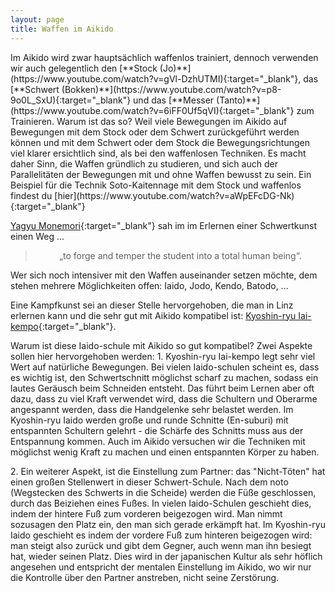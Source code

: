 ```yaml
---
layout: page
title: Waffen im Aikido
---
```



<div class="container block">
<div class="row">
<div class="col" markdown="1">
Im Aikido wird zwar hauptsächlich waffenlos trainiert, dennoch verwenden wir auch gelegentlich den [**Stock (Jo)**](https://www.youtube.com/watch?v=gVl-DzhUTMI){:target="_blank"}, das [**Schwert (Bokken)**](https://www.youtube.com/watch?v=p8-9o0L_SxU){:target="_blank"} und das [**Messer (Tanto)**](https://www.youtube.com/watch?v=6iFF0Uf5qVI){:target="_blank"} zum Trainieren. Warum ist das so? Weil viele Bewegungen im Aikido auf Bewegungen mit dem Stock oder dem Schwert zurückgeführt werden können und mit dem Schwert oder dem Stock die Bewegungsrichtungen viel klarer ersichtlich sind, als bei den waffenlosen Techniken. Es macht daher Sinn, die Waffen gründlich zu studieren, und sich auch der Parallelitäten der Bewegungen mit und ohne Waffen bewusst zu sein. Ein Beispiel für die Technik Soto-Kaitennage mit dem Stock und waffenlos findest du [hier](https://www.youtube.com/watch?v=aWpEFcDG-Nk){:target="_blank"}

[Yagyu Monemori](https://de.wikipedia.org/wiki/Yagy%C5%AB_Munenori){:target="_blank"} sah im im Erlernen einer Schwertkunst einen Weg ...
<blockquote><p style="text-align:center;">„to forge and temper the student into a total human being“.</p></blockquote>

Wer sich noch intensiver mit den Waffen auseinander setzen möchte, dem stehen mehrere Möglichkeiten offen: Iaido, Jodo, Kendo, Batodo, ... 

Eine Kampfkunst sei an dieser Stelle hervorgehoben, die man in Linz erlernen kann und die sehr gut mit Aikido kompatibel ist: [Kyoshin-ryu Iai-kempo](http://www.kendolinz.org/iaido){:target="_blank"}.

Warum ist diese Iaido-schule mit Aikido so gut kompatibel? Zwei Aspekte sollen hier hervorgehoben werden: 1. Kyoshin-ryu Iai-kempo legt sehr viel Wert auf natürliche Bewegungen. Bei vielen Iaido-schulen scheint es, dass es wichtig ist, den Schwertschnitt möglichst scharf zu machen, sodass ein lautes Geräusch beim Schneiden entsteht. Das führt beim Lernen aber oft dazu, dass zu viel Kraft verwendet wird, dass die Schultern und Oberarme angespannt werden, dass die Handgelenke sehr belastet werden. Im Kyoshin-ryu Iaido werden große und runde Schnitte (En-suburi) mit entspannten Schultern gelehrt - die Schärfe des Schnitts muss aus der Entspannung kommen. Auch im Aikido versuchen wir die Techniken mit möglichst wenig Kraft zu machen und einen entspannten Körper zu haben.
</div>
</div>
<div class="row">
<div class="col-6" markdown="1">
2. Ein weiterer Aspekt, ist die Einstellung zum Partner: das "Nicht-Töten" hat einen großen Stellenwert in dieser Schwert-Schule. Nach dem noto (Wegstecken des Schwerts in die Scheide) werden die Füße geschlossen, durch das Beiziehen eines Fußes. In vielen Iaido-Schulen geschieht dies, indem der hintere Fuß zum vorderen beigezogen wird. Man nimmt sozusagen den Platz ein, den man sich gerade erkämpft hat. Im Kyoshin-ryu Iaido geschieht es indem der vordere Fuß zum hinteren beigezogen wird: man steigt also zurück und gibt dem Gegner, auch wenn man ihn besiegt hat, wieder seinen Platz. Dies wird in der japanischen Kultur als sehr höflich angesehen und entspricht der mentalen Einstellung im Aikido, wo wir nur die Kontrolle über den Partner anstreben, nicht seine Zerstörung. 
</div>
<div class="col">
<img class="imageStyleWaffen" src="{{ site.baseurl }}/images/Schwert.jpg" alt="" />
</div>
</div>
</div>